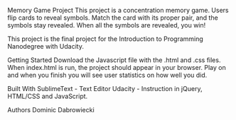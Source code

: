 Memory Game Project
This project is a concentration memory game.  Users flip cards to reveal symbols.  Match the card with its proper pair, and the symbols stay revealed.  When all the symbols are revealed, you win!

This project is the final project for the Introduction to Programming Nanodegree with Udacity.

Getting Started
Download the Javascript file with the .html and .css files.  When index.html is run, the project should appear in your browser.  Play on and when you finish you will see user statistics on how well you did.


Built With
SublimeText - Text Editor
Udacity - Instruction in jQuery, HTML/CSS and JavaScript.

Authors
Dominic Dabrowiecki


